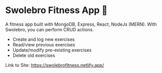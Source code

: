 # Swolebro Fitness App 💪

A fitness app built with MongoDB, Express, React, NodeJs (MERN). With Swolebro, you can perform CRUD actions. 
* Create and log new exercises
* Read/view previous exercises
* Update/modify pre-existing exercises
* Delete old exercises

Link to Site: https://swolebrofitness.netlify.app/
